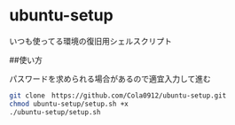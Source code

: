 # ubuntu-setup

いつも使ってる環境の復旧用シェルスクリプト

##使い方

パスワードを求められる場合があるので適宜入力して進む

```bash
git clone　https://github.com/Cola0912/ubuntu-setup.git
chmod ubuntu-setup/setup.sh +x
./ubuntu-setup/setup.sh
```

